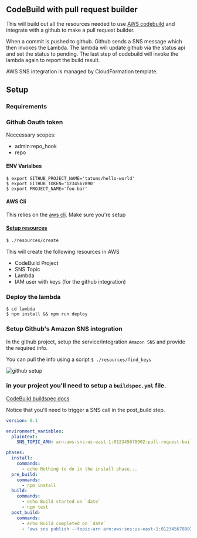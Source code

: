 ## CodeBuild with pull request builder

This will build out all the resources needed to use
[AWS codebuild](https://aws.amazon.com/codebuild/) and integrate
with a github to make a pull request builder.

When a commit is pushed to github.  Github sends a SNS message
which then invokes the Lambda. The lambda will update github
via the status api and set the status to pending. The last step
of codebuild will invoke the lambda again to report the build result.

AWS SNS integration is managed by CloudFormation template.


## Setup

### Requirements

### Github Oauth token
Neccessary scopes:
- admin:repo_hook
- repo

#### ENV Varialbes

```
$ export GITHUB_PROJECT_NAME='tatums/hello-world'
$ export GITHUB_TOKEN='1234567890'
$ export PROJECT_NAME='foo-bar'
```
#### AWS Cli

This relies on the [aws cli](https://aws.amazon.com/cli/). Make sure you're setup

#### [Setup resources](./resources/README.md)
```bash
$ ./resources/create
```

This will create the following resources in AWS

* CodeBuild Project
* SNS Topic
* Lambda
* IAM user with keys (for the github integration)

### Deploy the lambda
```
$ cd lambda
$ npm install && npm run deploy
```


### Setup Github's Amazon SNS integration
In the github project, setup the service/integration `Amazon SNS` and provide the required info.

You can pull the info using a script `$ ./resources/find_keys`

![github setup](./gh-setup.png "Github integration setup")

### in your project you'll need to setup a `buildspec.yml` file.

[CodeBuild buildspec docs](http://docs.aws.amazon.com/codebuild/latest/userguide/build-spec-ref.html)

Notice that you'll need to trigger a SNS call in the post_build step.


```YAML
version: 0.1

environment_variables:
  plaintext:
    SNS_TOPIC_ARN: arn:aws:sns:us-east-1:012345678902:pull-request-builder

phases:
  install:
    commands:
      - echo Nothing to do in the install phase...
  pre_build:
    commands:
      - npm install
  build:
    commands:
      - echo Build started on `date`
      - npm test
  post_build:
    commands:
      - echo Build completed on `date`
      - 'aws sns publish --topic-arn arn:aws:sns:us-east-1:012345678902:pull-request-builder --message "{\"buildId\": \"$CODEBUILD_BUILD_ID\"}"'
```
